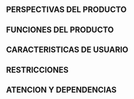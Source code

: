 ## PERSPECTIVAS DEL PRODUCTO


## FUNCIONES DEL PRODUCTO


## CARACTERISTICAS DE USUARIO


## RESTRICCIONES


## ATENCION Y DEPENDENCIAS 

